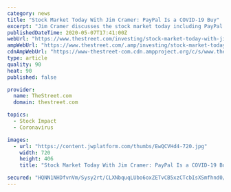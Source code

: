 ```yaml
---
category: news
title: "Stock Market Today With Jim Cramer: PayPal Is a COVID-19 Buy"
excerpt: "Jim Cramer discusses the stock market today including PayPal stock is a COVID-19 buy, May stock performance, and Peloton stock riding higher."
publishedDateTime: 2020-05-07T17:41:00Z
webUrl: "https://www.thestreet.com/investing/stock-market-today-with-jim-cramer-may-paypal-peloton"
ampWebUrl: "https://www.thestreet.com/.amp/investing/stock-market-today-with-jim-cramer-may-paypal-peloton"
cdnAmpWebUrl: "https://www-thestreet-com.cdn.ampproject.org/c/s/www.thestreet.com/.amp/investing/stock-market-today-with-jim-cramer-may-paypal-peloton"
type: article
quality: 90
heat: 90
published: false

provider:
  name: TheStreet.com
  domain: thestreet.com

topics:
  - Stock Impact
  - Coronavirus

images:
  - url: "https://content.jwplatform.com/thumbs/EwQCVHd4-720.jpg"
    width: 720
    height: 406
    title: "Stock Market Today With Jim Cramer: PayPal Is a COVID-19 Buy"

secured: "HQNN1NHDfvnVm/Sysy2rt/CLXNbquqLUbo6oxZETvCB5xzCTcbIsXSmfhnd0/MG3z2+SOSnPMt2pfzfnD1Q0ytZrEIi5PtPAqMPBMEcQ/tPdSx5XhMDFG99YNY+cO0yFwWw1DGPzx4BDSeTzTTOhe1fu1ztCFCWI+EoI9m+UQxyswSP5tuuHFY3Zj07/ft6eJABqNQ6RoAPOotaOpGJg+6VEan3WyHYyYGzg/FWb+zZUR961S8myMnSL4Wn/LWGVG/BwpduLThKbEu0BafnO01LIIzw2e5IBBVfYCUXnb7z6i+GyhngshuMoEF6DmA7KacdaFTzRcwMc2Zct35gVC+rFGRCkQcbGgMrDIywytaoh/VzaCjyBq1eCCG0VcRLntm2T3oHOjMM9QliJd2qLIpoLSi1CvBOXDWhKjGeNndTL7cT3B5T8NG75wgQbeGAWOsQr2nPo6QEjkgVlRt6wolro+k2Eb4ZztvfiKGU3Bco=;O78niTI2V/euvdSnKNfxFQ=="
---
```


